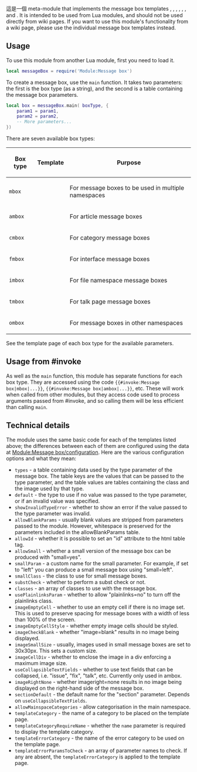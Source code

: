 這是一個 meta-module that implements the message box templates , , , , , , and . It is intended to be used from Lua modules, and should not be used directly from wiki pages. If you want to use this module's functionality from a wiki page, please use the individual message box templates instead.

## Usage

To use this module from another Lua module, first you need to load it.

``` lua
local messageBox = require('Module:Message box')
```

To create a message box, use the `main` function. It takes two parameters: the first is the box type (as a string), and the second is a table containing the message box parameters.

``` lua
local box = messageBox.main( boxType, {
    param1 = param1,
    param2 = param2,
    -- More parameters...
})
```

There are seven available box types:

<table>
<thead>
<tr class="header">
<th><p>Box type</p></th>
<th><p>Template</p></th>
<th><p>Purpose</p></th>
</tr>
</thead>
<tbody>
<tr class="odd">
<td><p><code>mbox</code></p></td>
<td></td>
<td><p>For message boxes to be used in multiple namespaces</p></td>
</tr>
<tr class="even">
<td><p><code>ambox</code></p></td>
<td></td>
<td><p>For article message boxes</p></td>
</tr>
<tr class="odd">
<td><p><code>cmbox</code></p></td>
<td></td>
<td><p>For category message boxes</p></td>
</tr>
<tr class="even">
<td><p><code>fmbox</code></p></td>
<td></td>
<td><p>For interface message boxes</p></td>
</tr>
<tr class="odd">
<td><p><code>imbox</code></p></td>
<td></td>
<td><p>For file namespace message boxes</p></td>
</tr>
<tr class="even">
<td><p><code>tmbox</code></p></td>
<td></td>
<td><p>For talk page message boxes</p></td>
</tr>
<tr class="odd">
<td><p><code>ombox</code></p></td>
<td></td>
<td><p>For message boxes in other namespaces</p></td>
</tr>
</tbody>
</table>

See the template page of each box type for the available parameters.

## Usage from \#invoke

As well as the `main` function, this module has separate functions for each box type. They are accessed using the code `{{#invoke:Message box|mbox|...}}`, `{{#invoke:Message box|ambox|...}}`, etc. These will work when called from other modules, but they access code used to process arguments passed from \#invoke, and so calling them will be less efficient than calling `main`.

## Technical details

The module uses the same basic code for each of the templates listed above; the differences between each of them are configured using the data at [Module:Message box/configuration](https://zh.wikipedia.org/wiki/Module:Message_box/configuration "wikilink"). Here are the various configuration options and what they mean:

  - `types` - a table containing data used by the type parameter of the message box. The table keys are the values that can be passed to the type parameter, and the table values are tables containing the class and the image used by that type.
  - `default` - the type to use if no value was passed to the type parameter, or if an invalid value was specified.
  - `showInvalidTypeError` - whether to show an error if the value passed to the type parameter was invalid.
  - `allowBlankParams` - usually blank values are stripped from parameters passed to the module. However, whitespace is preserved for the parameters included in the allowBlankParams table.
  - `allowId` - whether it is possible to set an "id" attribute to the html table tag.
  - `allowSmall` - whether a small version of the message box can be produced with "small=yes".
  - `smallParam` - a custom name for the small parameter. For example, if set to "left" you can produce a small message box using "small=left".
  - `smallClass` - the class to use for small message boxes.
  - `substCheck` - whether to perform a subst check or not.
  - `classes` - an array of classes to use with the message box.
  - `usePlainlinksParam` - whether to allow "plainlinks=no" to turn off the plainlinks class.
  - `imageEmptyCell` - whether to use an empty  cell if there is no image set. This is used to preserve spacing for message boxes with a width of less than 100% of the screen.
  - `imageEmptyCellStyle` - whether empty image cells should be styled.
  - `imageCheckBlank` - whether "image=blank" results in no image being displayed.
  - `imageSmallSize` - usually, images used in small message boxes are set to 30x30px. This sets a custom size.
  - `imageCellDiv` - whether to enclose the image in a div enforcing a maximum image size.
  - `useCollapsibleTextFields` - whether to use text fields that can be collapsed, i.e. "issue", "fix", "talk", etc. Currently only used in ambox.
  - `imageRightNone` - whether imageright=none results in no image being displayed on the right-hand side of the message box.
  - `sectionDefault` - the default name for the "section" parameter. Depends on `useCollapsibleTextFields`.
  - `allowMainspaceCategories` - allow categorisation in the main namespace.
  - `templateCategory` - the name of a category to be placed on the template page.
  - `templateCategoryRequireName` - whether the `name` parameter is required to display the template category.
  - `templateErrorCategory` - the name of the error category to be used on the template page.
  - `templateErrorParamsToCheck` - an array of parameter names to check. If any are absent, the `templateErrorCategory` is applied to the template page.